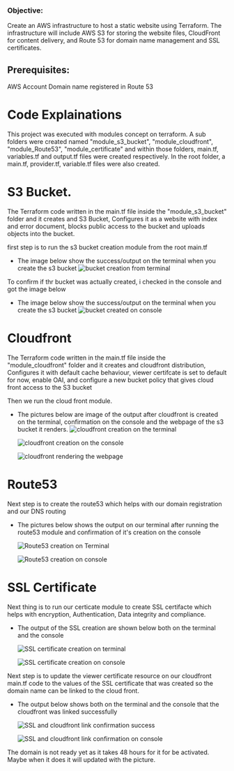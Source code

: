 ### Objective:
Create an AWS infrastructure to host a static website using Terraform. The infrastructure will include AWS S3 for storing the website files, CloudFront for content delivery, and Route 53 for domain name management and SSL certificates.


## Prerequisites:
AWS Account
Domain name registered in Route 53

# Code Explainations
This project was executed with modules concept on terraform. 
A sub folders were created named "module_s3_bucket", "module_cloudfront", "module_Route53", "module_certificate" and within those folders, main.tf, variables.tf and output.tf files were created respectively. In the root folder, a main.tf, provider.tf, variable.tf files were also created.

# S3 Bucket. 

The Terraform code written in the main.tf file inside the "module_s3_bucket" folder and it creates and S3 Bucket, Configures it as a website with index and error document, blocks public access to the bucket and uploads objects into the bucket. 

first step is to run the s3 bucket creation module from the root main.tf

- The image below show the success/output on the terminal when you create the s3 bucket
  ![bucket creation from terminal](/terraform_assignment_images/bucket_creation_terminal.PNG)

To confirm if thr bucket was actually created, i checked in the console and got the image below

- The image below show the success/output on the terminal when you create the s3 bucket
  ![bucket created on console](/terraform_assignment_images/bucket_console.PNG)

# Cloudfront

The Terraform code written in the main.tf file inside the "module_cloudfront" folder and it creates and cloudfront distribution, Configures it with default cache behaviour, viewer certifcate is set to default for now, enable OAI, and configure a new bucket policy that gives cloud front access to the S3 bucket

Then we run the cloud front module. 

- The pictures below are image of the output after cloudfront is created on the terminal, confirmation on the console and the webpage of the s3 bucket it renders. 
  ![cloudfront creation on the terminal](/terraform_assignment_images/cloud_distro_creation.PNG)

  ![cloudfront creation on the console](/terraform_assignment_images/cloud_distro_console.PNG)
   
  ![cloudfront rendering the webpage](/terraform_assignment_images/cloudfront_page.PNG)

# Route53

Next step is to create the route53 which helps with our domain registration and our DNS routing 

- The pictures below shows the output on our terminal after running the route53 module and confirmation of it's creation on the console

  ![Route53 creation on Terminal](/terraform_assignment_images/route53_creation_terminal.PNG)

  ![Route53 creation on console](/terraform_assignment_images/route53_creation_console.PNG)

# SSL Certificate
Next thing is to run our certicate module to create SSL certifacte which helps with encryption, Authentication, Data integrity and compliance. 

- The output of the SSL creation are shown below both on the terminal and the console

  ![SSL certificate creation on terminal](/terraform_assignment_images/certificate_creation_terminal.PNG)

  ![SSL certificate creation on console](/terraform_assignment_images/certificate_creation_console.PNG)


Next step is to update the viewer certificate resource on our cloudfront main.tf code to the values of the SSL certificate that was created so the domain name can be linked to the cloud front. 

- The output below shows both on the terminal and the console that the cloudfront was linked successfully

  ![SSL and cloudfront link confirmation success](/terraform_assignment_images/completion_terminal.PNG)

  ![SSL and cloudfront link confirmation on console](/terraform_assignment_images/completion_console.PNG)

The domain is not ready yet as it takes 48 hours for it for be activated. Maybe when it does it will updated with the picture. 